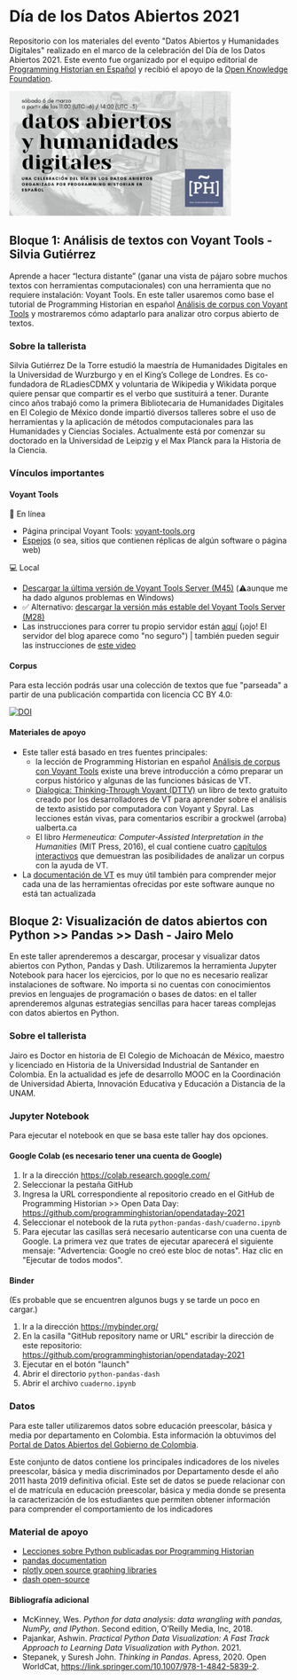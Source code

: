 # Día de los Datos Abiertos 2021
Repositorio con los materiales del evento "Datos Abiertos y Humanidades Digitales" realizado en el marco de la celebración del Día de los Datos Abiertos 2021. Este evento fue organizado por el equipo editorial de [Programming Historian en Español](https://programminghistorian.org/es/equipo-de-proyecto#programming-historian-en-espa%C3%B1ol) y recibió el apoyo de la [Open Knowledge Foundation](https://blog.okfn.org/2021/02/12/meet-the-organisations-receiving-open-data-day-2021-mini-grants/). 

<img src="open-data-day-2021.png" width="400"/>

## Bloque 1: Análisis de textos con Voyant Tools - Silvia Gutiérrez

Aprende a hacer “lectura distante” (ganar una vista de pájaro sobre muchos textos con herramientas computacionales) con una herramienta que no requiere instalación: Voyant Tools. En este taller usaremos como base el tutorial de Programming Historian en español [Análisis de corpus con Voyant Tools](https://doi.org/10.46430/phes0043) y mostraremos cómo adaptarlo para analizar otro corpus abierto de textos.


### Sobre la tallerista

Silvia Gutiérrez De la Torre estudió la maestría de Humanidades Digitales en la Universidad de Wurzburgo y en el King’s College de Londres. Es co-fundadora de RLadiesCDMX y voluntaria de Wikipedia y Wikidata porque quiere pensar que compartir es el verbo que sustituirá a tener. Durante cinco años trabajó como la primera Bibliotecaria de Humanidades Digitales en El Colegio de México donde impartió diversos talleres sobre el uso de herramientas y la aplicación de métodos computacionales para las Humanidades y Ciencias Sociales. Actualmente está por comenzar su doctorado en la Universidad de Leipzig y el Max Planck para la Historia de la Ciencia.

### Vínculos importantes

#### Voyant Tools

:wrench: En línea

* Página principal Voyant Tools: [voyant-tools.org](https://voyant-tools.org/)
* [Espejos](https://voyant-tools.org/docs/#!/guide/mirrors) (o sea, sitios que contienen réplicas de algún software o página web)

:computer: Local

* [Descargar la última versión de Voyant Tools Server (M45)](https://github.com/sgsinclair/VoyantServer/releases/tag/2.4.0-M45) (:warning:aunque me ha dado algunos problemas en Windows)
* :white_check_mark: Alternativo: [descargar la versión más estable del Voyant Tools Server (M28)](https://github.com/sgsinclair/VoyantServer/releases/tag/2.4.0-M28)
* Las instrucciones para correr tu propio servidor están [aquí](https://digihum.mcgill.ca/voyant/resources/run-your-own/voyant-server/) (¡ojo! El servidor del blog aparece como "no seguro") | también pueden seguir las instrucciones de [este video](https://www.youtube.com/watch?v=8e7M8NqGyF4)

#### Corpus

Para esta lección podrás usar una colección de textos que fue "parseada" a partir de una publicación compartida con licencia CC BY 4.0:

[![DOI](https://zenodo.org/badge/DOI/10.5281/zenodo.4586947.svg)](https://doi.org/10.5281/zenodo.4586947)


#### Materiales de apoyo

* Este taller está basado en tres fuentes principales:
  * la lección de Programming Historian en español [Análisis de corpus con Voyant Tools](https://doi.org/10.46430/phes0043) existe una breve introducción a cómo preparar un corpus histórico y algunas de las funciones básicas de VT.
  * [Dialogica: Thinking-Through Voyant (DTTV)](https://sgsinclair.github.io/dialogica/) un libro de texto gratuito creado por los desarrolladores de VT para aprender sobre el análisis de texto asistido por computadora con Voyant y Spyral. Las lecciones están vivas, para comentarios escribir a grockwel (arroba) ualberta.ca
  * El libro _Hermeneutica: Computer-Assisted Interpretation in the Humanities_ (MIT Press, 2016), el cual contiene cuatro [capítulos interactivos](http://hermeneuti.ca/) que demuestran las posibilidades de analizar un corpus con la ayuda de VT.
* La [documentación de VT](https://voyant-tools.org/docs/#!/guide/start) es muy útil también para comprender mejor cada una de las herramientas ofrecidas por este software aunque no está tan actualizada


## Bloque 2: Visualización de datos abiertos con Python >> Pandas >> Dash - Jairo Melo

En este taller aprenderemos a descargar, procesar y visualizar datos abiertos con Python, Pandas y Dash. Utilizaremos la herramienta Jupyter Notebook para hacer los ejercicios, por lo que no es necesario realizar instalaciones de software. No importa si no cuentas con conocimientos previos en lenguajes de programación o bases de datos: en el taller aprenderemos algunas estrategias sencillas para hacer tareas complejas con datos abiertos en Python. 

### Sobre el tallerista
Jairo es Doctor en historia de El Colegio de Michoacán de México, maestro y licenciado en Historia de la Universidad Industrial de Santander en Colombia. En la actualidad es jefe de desarrollo MOOC en la Coordinación de Universidad Abierta, Innovación Educativa y Educación a Distancia de la UNAM.

### Jupyter Notebook

Para ejecutar el notebook en que se basa este taller hay dos opciones.

#### Google Colab (es necesario tener una cuenta de Google)

1. Ir a la dirección https://colab.research.google.com/
2. Seleccionar la pestaña GitHub
3. Ingresa la URL correspondiente al repositorio creado en el GitHub de Programming Historian >> Open Data Day: https://github.com/programminghistorian/opendataday-2021
4. Seleccionar el notebook de la ruta `python-pandas-dash/cuaderno.ipynb`
5. Para ejecutar las casillas será necesario autenticarse con una cuenta de Google. La primera vez que trates de ejecutar aparecerá el siguiente mensaje: "Advertencia: Google no creó este bloc de notas". Haz clic en "Ejecutar de todos modos".

#### Binder
(Es probable que se encuentren algunos bugs y se tarde un poco en cargar.)

1. Ir a la dirección https://mybinder.org/
2. En la casilla "GitHub repository name or URL" escribir la dirección de este repositorio: https://github.com/programminghistorian/opendataday-2021 
3. Ejecutar en el botón "launch"
4. Abrir el directorio `python-pandas-dash`
5. Abrir el archivo `cuaderno.ipynb`

### Datos
Para este taller utilizaremos datos sobre educación preescolar, básica y media por departamento en Colombia. Esta información la obtuvimos del [Portal de Datos Abiertos del Gobierno de Colombia](https://www.datos.gov.co/Educaci-n/MEN_ESTADISTICAS_EN_EDUCACION_EN_PREESCOLAR-B-SICA/ji8i-4anb).

Este conjunto de datos contiene los principales indicadores de los niveles preescolar, básica y media discriminados por Departamento desde el año 2011 hasta 2019 definitiva oficial. Este set de datos se puede relacionar con el de matrícula en educación preescolar, básica y media donde se presenta la caracterización de los estudiantes que permiten obtener información para comprender el comportamiento de los indicadores

### Material de apoyo

* [Lecciones sobre Python publicadas por Programming Historian](https://programminghistorian.org/es/lecciones/?topic=python)
* [pandas documentation](https://pandas.pydata.org/pandas-docs/stable/index.html)
* [plotly open source graphing libraries](https://plotly.com/python/)
* [dash open-source](https://dash.plotly.com/)

#### Bibliografía adicional

* McKinney, Wes. *Python for data analysis: data wrangling with pandas, NumPy, and IPython*. Second edition, O’Reilly Media, Inc, 2018.
* Pajankar, Ashwin. *Practical Python Data Visualization: A Fast Track Approach to Learning Data Visualization with Python*. 2021.
* Stepanek, y Suresh John. *Thinking in Pandas*. Apress, 2020. Open WorldCat, https://link.springer.com/10.1007/978-1-4842-5839-2.

